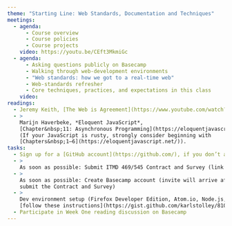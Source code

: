 ```yaml
---
theme: "Starting Line: Web Standards, Documentation and Techniques"
meetings:
  - agenda:
      - Course overview
      - Course policies
      - Course projects
    video: https://youtu.be/CEft3MkmiGc
  - agenda:
      - Asking questions publicly on Basecamp
      - Walking through web-development environments
      - "Web standards: how we got to a real-time web"
      - Web-standards refresher
      - Core techniques, practices, and expectations in this class
    video:
readings:
  - Jeremy Keith, [The Web is Agreement](https://www.youtube.com/watch?v=F3OpvEX2fhs) [Video, 28 mins]
  - >
    Marijn Haverbeke, *Eloquent JavaScript*,
    [Chapter&nbsp;11: Asynchronous Programming](https://eloquentjavascript.net/11_async.html)
    (If your JavaScript is rusty, strongly consider beginning with
    [Chapters&nbsp;1–6](https://eloquentjavascript.net/)).
tasks:
  - Sign up for a [GitHub account](https://github.com/), if you don’t already have one
  - >
    As soon as possible: Submit ITMD 469/545 Contract and Survey (link in your @hawk.iit.edu inbox)
  - >
    As soon as possible: Create Basecamp account (invite will arrive after you
    submit the Contract and Survey)
  - >
    Dev environment setup (Firefox Developer Edition, Atom.io, Node.js, Git);
    [follow these instructions](https://gist.github.com/karlstolley/810e9cb69727ff20c3cf56ac33734b79)
  - Participate in Week One reading discussion on Basecamp
---
```


